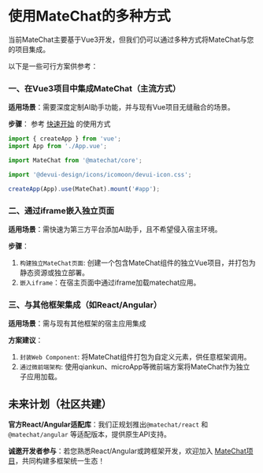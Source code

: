 # 使用MateChat的多种方式

当前MateChat主要基于Vue3开发，但我们仍可以通过多种方式将MateChat与您的项目集成。

以下是一些可行方案供参考：

### 一、在Vue3项目中集成MateChat（主流方式）

**适用场景**：需要深度定制AI助手功能，并与现有Vue项目无缝融合的场景。

**步骤**：
参考 [快速开始](https://matechat.gitcode.com/use-guide/introduction.html#_1-%E5%AE%89%E8%A3%85) 的使用方式

```ts
import { createApp } from 'vue';
import App from './App.vue';

import MateChat from '@matechat/core';

import '@devui-design/icons/icomoon/devui-icon.css';

createApp(App).use(MateChat).mount('#app');
```


### 二、通过iframe嵌入独立页面

**适用场景**：需快速为第三方平台添加AI助手，且不希望侵入宿主环境。

**步骤**：

1. `构建独立MateChat页面`: 创建一个包含MateChat组件的独立Vue项目，并打包为静态资源或独立部署。
2. `嵌入iframe`：在宿主页面中通过iframe加载matechat应用。


### 三、与其他框架集成（如React/Angular）

**适用场景**：需与现有其他框架的宿主应用集成

**方案建议**：
1. `封装Web Component`: 将MateChat组件打包为自定义元素，供任意框架调用。
2. `通过微前端架构`: 使用qiankun、microApp等微前端方案将MateChat作为独立子应用加载。

## 未来计划（社区共建）

**官方React/Angular适配库**：我们正规划推出`@matechat/react` 和 `@matechat/angular` 等适配版本，提供原生API支持。

**诚邀开发者参与**：若您熟悉React/Angular或跨框架开发，欢迎加入 [MateChat项目](https://gitcode.com/DevCloudFE/MateChat)，共同构建多框架统一生态！

